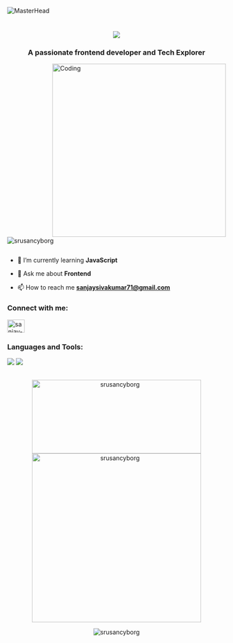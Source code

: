 ![MasterHead](https://mir-s3-cdn-cf.behance.net/project_modules/max_1200/81bb4b165684019.640b6038d133e.gif)
<h1 align="center">
<img src="https://readme-typing-svg.herokuapp.com/?font=Righteous&size=35&center=true&vCenter=true&width=500&height=70&duration=4000&lines=Hi+There!+👋;+I'm+Sanjay+Sivakumar!;&color=FFFFFF" />
</h1>

<h3 align="center">A passionate frontend developer and Tech Explorer</h3>
<img align="right" alt="Coding" width="400" src="https://i.giphy.com/JqmupuTVZYaQX5s094.webp">

<p align="left"> <img src="https://komarev.com/ghpvc/?username=srusancyborg&label=Profile%20views&color=0e75b6&style=flat" alt="srusancyborg" /> </p>

<p align="left"> <a href="https://twitter.com/" target="blank"><img src="https://img.shields.io/twitter/follow/?logo=twitter&style=for-the-badge" alt="" /></a> </p>

- 🌱 I’m currently learning **JavaScript**

- 💬 Ask me about **Frontend**

- 📫 How to reach me **sanjaysivakumar71@gmail.com**

<h3 align="left">Connect with me:</h3>
<p align="left">
<a href="https://linkedin.com/in/sanjay-sivakumar-72540030b" target="blank"><img align="center" src="https://raw.githubusercontent.com/rahuldkjain/github-profile-readme-generator/master/src/images/icons/Social/linked-in-alt.svg" alt="sanjay-sivakumar-72540030b" height="30" width="40" /></a>
</p>

<h3 align="left">Languages and Tools:</h3>
<p align="left"> <img src="https://skillicons.dev/icons?i=python,unity,html,css,vscode,github" />
    <img src="https://skillicons.dev/icons?i=javascript,blender,express,java,nextjs,mysql" /><br> </p>

<br>
<div align="center">
 <img width=390 height=170 src="https://github-readme-streak-stats.herokuapp.com/?user=srusancyborg&" alt="srusancyborg" />
  <img width=390 src="https://github-readme-stats.vercel.app/api?username=srusancyborg&show_icons=true&rank_icon=github&locale=en" alt="srusancyborg" />
  <br/>
 <p><img align="center" src="https://github-readme-stats.vercel.app/api/top-langs?username=srusancyborg&show_icons=true&locale=en&layout=compact" alt="srusancyborg" /></p>
</div>
</p>
